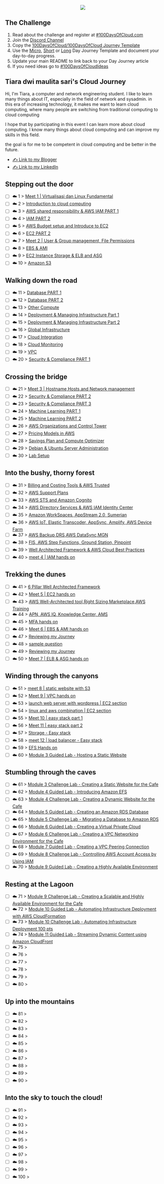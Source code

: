 <p align="center">
  <img src="banner.png">
</p>

## The Challenge
1. Read about the challenge and register at [#100DaysOfCloud.com](https://100DaysOfCloud.com)
2. Join the [Discord Channel](https://discord.gg/c6Db8nY)
3. Copy the [100DaysOfCloud/100DaysOfCloud Journey Template](https://github.com/100DaysOfCloud/100DaysOfCloud/generate)
4. Use the [Micro](Templates/000-DAY-ARTICLE-MICRO-TEMPLATE.md), [Short](Templates/001-DAY-ARTICLE-SHORT-TEMPLATE.md) or [Long](Templates/002-DAY-ARTICLE-LONG-TEMPLATE.md) Day Journey Template and document your day-to-day progress.
5. Update your main README to link back to your Day Journey article
4. If you need ideas go to [#100DaysOfCloudIdeas](https://github.com/100DaysOfCloud/100DaysOfCloudIdeas)

## Tiara dwi maulita sari's Cloud Journey

Hi, I'm Tiara, a computer and network engineering student. I like to learn many things about IT, especially in the field of network and sysadmin.
in this era of increasing technology, it makes me want to learn cloud computing, where many people are switching from traditional computing to cloud computing

I hope that by participating in this event I can learn more about cloud computing. I know many things about cloud computing and can improve my skills in this field.

the goal is for me to be competent in cloud computing and be better in the future.

- [✍️ Link to my Blogger](https://tiaradwim1306.blogspot.com/)
- [✍️ Link to my LinkedIn](https://www.linkedin.com/in/tiara-dwi-maulita-sari-732801214/)

## Stepping out the door

- [ ] ☁️ 1 > [Meet 1 | Virtualisasi dan Linux Fundamental](Journey/001/Readme.md)
- [ ] ☁️ 2 > [Introduction to cloud computing](Journey/002/Readme.md)
- [ ] ☁️ 3 > [AWS shared responsibility & AWS IAM PART 1](Journey/003/Readme.md)
- [ ] ☁️ 4 > [IAM PART 2](Journey/004/Readme.md)
- [ ] ☁️ 5 > [AWS Budget setup and Introduce to EC2](Journey/005/Readme.md)
- [ ] ☁️ 6 > [EC2 PART 2](Journey/006/Readme.md)
- [ ] ☁️ 7 > [Meet 2 | User & Group management, File Permissions ](Journey/007/Readme.md)
- [ ] ☁️ 8 > [EBS & AMI](Journey/008/Readme.md)
- [ ] ☁️ 9 > [EC2 Instance Storage & ELB and ASG ](Journey/009/Readme.md)
- [ ] ☁️ 10 > [Amazon S3](Journey/010/Readme.md)

## Walking down the road

- [ ] ☁️ 11 > [Database PART 1](Journey/011/Readme.md)
- [ ] ☁️ 12 > [Database PART 2](Journey/012/Readme.md)
- [ ] ☁️ 13 > [Other Compute](Journey/013/Readme.md)
- [ ] ☁️ 14 > [Deployment & Managing Infrastructure Part 1](Journey/014/Readme.md)
- [ ] ☁️ 15 > [Deployment & Managing Infrastructure Part 2](Journey/015/Readme.md)
- [ ] ☁️ 16 > [Global Infrastructure](Journey/016/Readme.md)
- [ ] ☁️ 17 > [Cloud Integration](Journey/017/Readme.md)
- [ ] ☁️ 18 > [Cloud Monitoring](Journey/018/Readme.md)
- [ ] ☁️ 19 > [VPC ](Journey/019/Readme.md)
- [ ] ☁️ 20 > [Security & Compliance PART 1](Journey/020/Readme.md)

## Crossing the bridge

- [ ] ☁️ 21 > [Meet 3 | Hostname,Hosts,and Network management ](Journey/021/Readme.md)
- [ ] ☁️ 22 > [Security & Compliance PART 2](Journey/022/Readme.md)
- [ ] ☁️ 23 > [Security & Compliance PART 3](Journey/023/Readme.md)
- [ ] ☁️ 24 > [Machine Learning PART 1](Journey/024/Readme.md)
- [ ] ☁️ 25 > [Machine Learning PART 2](Journey/025/Readme.md)
- [ ] ☁️ 26 > [AWS Organizations and Control Tower](Journey/026/Readme.md)
- [ ] ☁️ 27 > [Pricing Models in AWS](Journey/027/Readme.md)
- [ ] ☁️ 28 > [Savings Plan and Compute Optimizer](Journey/028/Readme.md)
- [ ] ☁️ 29 > [Debian & Ubuntu Server Administration](Journey/029/Readme.md)
- [ ] ☁️ 30 > [Lab Setup](Journey/030/Readme.md)

## Into the bushy, thorny forest

- [ ] ☁️ 31 > [Billing and Costing Tools & AWS Trusted](Journey/031/Readme.md)
- [ ] ☁️ 32 > [AWS Support Plans](Journey/032/Readme.md)
- [ ] ☁️ 33 > [AWS STS and Amazon Cognito](Journey/033/Readme.md)
- [ ] ☁️ 34 > [AWS Directory Services & AWS IAM Identity Center](Journey/034/Readme.md)
- [ ] ☁️ 35 > [Amazon WorkSpaces, AppStream 2.0, Sumerian ](Journey/035/Readme.md)
- [ ] ☁️ 36 > [AWS IoT, Elastic Transcoder, AppSync, Amplify, AWS Device Farm](Journey/036/Readme.md)
- [ ] ☁️ 37 > [AWS Backup,DRS,AWS DataSync,MGN](Journey/037/Readme.md)
- [ ] ☁️ 38 > [FIS, AWS Step Functions, Ground Station, Pinpoint](Journey/038/Readme.md)
- [ ] ☁️ 39 > [Well Architected Framework & AWS Cloud Best Practices](Journey/039/Readme.md)
- [ ] ☁️ 40 > [meet 4 | IAM hands on](Journey/040/Readme.md)

## Trekking the dunes

- [ ] ☁️ 41 > [6 Pillar Well Architected Framework](Journey/041/Readme.md)
- [ ] ☁️ 42 > [Meet 5 | EC2 hands on](Journey/042/Readme.md)
- [ ] ☁️ 43 > [AWS Well-Architected tool,Right Sizing,Marketplace,AWS Training](Journey/043/Readme.md)
- [ ] ☁️ 44 > [APN, AWS IQ, Knowledge Center, AMS](Journey/044/Readme.md)
- [ ] ☁️ 45 > [MFA hands on](Journey/045/Readme.md)
- [ ] ☁️ 46 > [Meet 6 | EBS & AMI hands on](Journey/046/Readme.md)
- [ ] ☁️ 47 > [ Reviewing my Journey](Journey/047/Readme.md)
- [ ] ☁️ 48 > [sample question](Journey/048/Readme.md)
- [ ] ☁️ 49 > [ Reviewing my Journey](Journey/049/Readme.md)
- [ ] ☁️ 50 > [Meet 7 | ELB & ASG hands on](Journey/050/Readme.md)

## Winding through the canyons

- [ ] ☁️ 51 > [meet 8 | static website with S3](Journey/051/Readme.md)
- [ ] ☁️ 52 > [Meet 9 | VPC hands on](Journey/052/Readme.md)
- [ ] ☁️ 53 > [launch web server with wordpress | EC2 section](Journey/053/Readme.md)
- [ ] ☁️ 54 > [linux and aws combination | EC2 section](Journey/054/Readme.md)
- [ ] ☁️ 55 > [Meet 10 | easy stack part 1](Journey/055/Readme.md)
- [ ] ☁️ 56 > [Meet 11 | easy stack part 2](Journey/056/Readme.md)
- [ ] ☁️ 57 > [Storage - Easy stack](Journey/057/Readme.md)
- [ ] ☁️ 58 > [meet 12 | load balancer - Easy stack](Journey/058/Readme.md)
- [ ] ☁️ 59 > [EFS Hands on](Journey/059/Readme.md)
- [ ] ☁️ 60 > [Module 3 Guided Lab - Hosting a Static Website](Journey/060/Readme.md)

## Stumbling through the caves

- [ ] ☁️ 61 > [Module 3 Challenge Lab - Creating a Static Website for the Cafe](Journey/061/Readme.md)
- [ ] ☁️ 62 > [Module 4 Guided Lab - Introducing Amazon EFS](Journey/062/Readme.md)
- [ ] ☁️ 63 > [Module 4 Challenge Lab - Creating a Dynamic Website for the Cafe](Journey/063/Readme.md)
- [ ] ☁️ 64 > [Module 5 Guided Lab - Creating an Amazon RDS Database](Journey/064/Readme.md)
- [ ] ☁️ 65 > [Module 5 Challenge Lab - Migrating a Database to Amazon RDS ](Journey/065/Readme.md)
- [ ] ☁️ 66 > [Module 6 Guided Lab - Creating a Virtual Private Cloud](Journey/066/Readme.md)
- [ ] ☁️ 67 > [Module 6 Challenge Lab - Creating a VPC Networking Environment for the Cafe](Journey/067/Readme.md)
- [ ] ☁️ 68 > [Module 7 Guided Lab - Creating a VPC Peering Connection](Journey/068/Readme.md)
- [ ] ☁️ 69 > [Module 8 Challenge Lab - Controlling AWS Account Access by Using IAM](Journey/069/Readme.md)
- [ ] ☁️ 70 > [
Module 9 Guided Lab - Creating a Highly Available Environment](Journey/070/Readme.md)

## Resting at the Lagoon

- [ ] ☁️ 71 > [Module 9 Challenge Lab - Creating a Scalable and Highly Available Environment for the Cafe](Journey/071/Readme.md)
- [ ] ☁️ 72 > [Module 10 Guided Lab - Automating Infrastructure Deployment with AWS CloudFormation](Journey/072/Readme.md)
- [ ] ☁️ 73 > [Module 10 Challenge Lab - Automating Infrastructure Deployment
100 pts](Journey/073/Readme.md)
- [ ] ☁️ 74 > [Module 11 Guided Lab - Streaming Dynamic Content using Amazon CloudFront](Journey/074/Readme.md)
- [ ] ☁️ 75 > [](Journey/075/Readme.md)
- [ ] ☁️ 76 > [](Journey/076/Readme.md)
- [ ] ☁️ 77 > [](Journey/077/Readme.md)
- [ ] ☁️ 78 > [](Journey/078/Readme.md)
- [ ] ☁️ 79 > [](Journey/079/Readme.md)
- [ ] ☁️ 80 > [](Journey/080/Readme.md)

## Up into the mountains

- [ ] ☁️ 81 > [](Journey/081/Readme.md)
- [ ] ☁️ 82 > [](Journey/082/Readme.md)
- [ ] ☁️ 83 > [](Journey/083/Readme.md)
- [ ] ☁️ 84 > [](Journey/084/Readme.md)
- [ ] ☁️ 85 > [](Journey/085/Readme.md)
- [ ] ☁️ 86 > [](Journey/086/Readme.md)
- [ ] ☁️ 87 > [](Journey/087/Readme.md)
- [ ] ☁️ 88 > [](Journey/088/Readme.md)
- [ ] ☁️ 89 > [](Journey/089/Readme.md)
- [ ] ☁️ 90 > [](Journey/090/Readme.md)

## Into the sky to touch the cloud!

- [ ] ☁️ 91 > [](Journey/091/Readme.md)
- [ ] ☁️ 92 > [](Journey/092/Readme.md)
- [ ] ☁️ 93 > [](Journey/093/Readme.md)
- [ ] ☁️ 94 > [](Journey/094/Readme.md)
- [ ] ☁️ 95 > [](Journey/095/Readme.md)
- [ ] ☁️ 96 > [](Journey/096/Readme.md)
- [ ] ☁️ 97 > [](Journey/097/Readme.md)
- [ ] ☁️ 98 > [](Journey/098/Readme.md)
- [ ] ☁️ 99 > [](Journey/099/Readme.md)
- [ ] ☁️ 100 > [](Journey/100/Readme.md)
